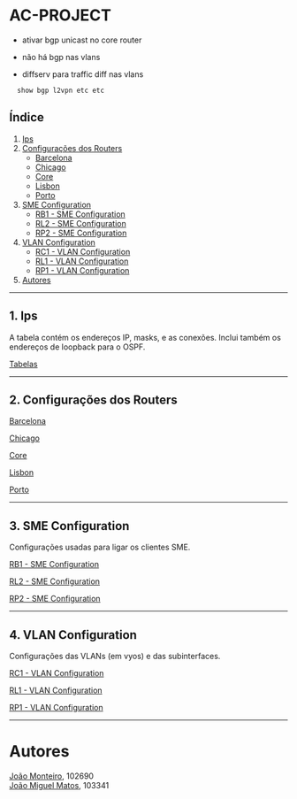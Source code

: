 # AC-PROJECT

- ativar bgp unicast no core router

- não há bgp nas vlans
- diffserv para traffic diff nas vlans

```
  show bgp l2vpn etc etc
```


## Índice

1. [Ips](#1-ips)
2. [Configurações dos Routers](#2-configurações-dos-routers)
   - [Barcelona](./docs/overall%20configuration/barcelona.md)
   - [Chicago](./docs/overall%20configuration/chicago.md)
   - [Core](./docs/overall%20configuration/core.md)
   - [Lisbon](./docs/overall%20configuration/lisbon.md)
   - [Porto](./docs/overall%20configuration/porto.md)
3. [SME Configuration](#3-sme-configuration)
   - [RB1 - SME Configuration](./docs/overall%20configuration/rb1%20-%20SME.md)
   - [RL2 - SME Configuration](./docs/overall%20configuration/rl2%20-%20SME.md)
   - [RP2 - SME Configuration](./docs/overall%20configuration/rp2%20-%20SME.md)
4. [VLAN Configuration](#4-vlan-configuration)
   - [RC1 - VLAN Configuration](./docs/overall%20configuration/rc1%20-%20VLAN.md)
   - [RL1 - VLAN Configuration](./docs/overall%20configuration/rl1%20-%20VLAN.md)
   - [RP1 - VLAN Configuration](./docs/overall%20configuration/rp1%20-%20VLAN.md)
5. [Autores](#autores)


---

## 1. Ips

A tabela contém os endereços IP, masks, e as conexões. Inclui também os endereços de loopback para o OSPF.

[Tabelas](./docs/9.%20Subnets.md)

---

## 2. Configurações dos Routers

[Barcelona](./docs/overall%20configuration/barcelona.md)

[Chicago](./docs/overall%20configuration/chicago.md)

[Core](./docs/overall%20configuration/core.md)


[Lisbon](./docs/overall%20configuration/lisbon.md)

[Porto](./docs/overall%20configuration/porto.md)

---

## 3. SME Configuration

Configurações usadas para ligar os clientes SME.

[RB1 - SME Configuration](./docs/overall%20configuration/rb1%20-%20SME.md)


[RL2 - SME Configuration](./docs/overall%20configuration/rl2%20-%20SME.md)

[RP2 - SME Configuration](./docs/overall%20configuration/rp2%20-%20SME.md)



---

## 4. VLAN Configuration

Configurações das VLANs (em vyos) e das subinterfaces.

[RC1 - VLAN Configuration](./docs/overall%20configuration/rc1%20-%20VLAN.md)

[RL1 - VLAN Configuration](./docs/overall%20configuration/rl1%20-%20VLAN.md)

[RP1 - VLAN Configuration](./docs/overall%20configuration/rp1%20-%20VLAN.md)

---


# Autores

[João Monteiro](https://github.com/joaomonteir0), 102690 \
[João Miguel Matos](https://github.com/mankings/), 103341
